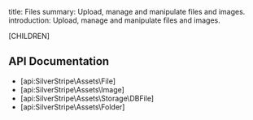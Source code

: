 title: Files
summary: Upload, manage and manipulate files and images.
introduction: Upload, manage and manipulate files and images.

[CHILDREN]

## API Documentation

* [api:SilverStripe\Assets\File]
* [api:SilverStripe\Assets\Image]
* [api:SilverStripe\Assets\Storage\DBFile]
* [api:SilverStripe\Assets\Folder]
